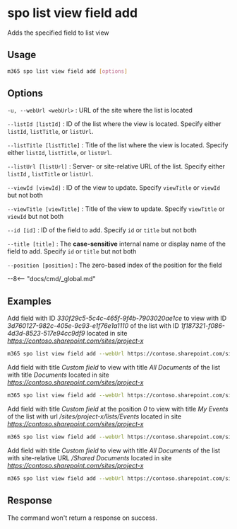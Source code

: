 # spo list view field add

Adds the specified field to list view

## Usage

```sh
m365 spo list view field add [options]
```

## Options

`-u, --webUrl <webUrl>`
: URL of the site where the list is located

`--listId [listId]`
: ID of the list where the view is located. Specify either `listId`, `listTitle`, or `listUrl`.

`--listTitle [listTitle]`
: Title of the list where the view is located. Specify either `listId`, `listTitle`, or `listUrl`.

 `--listUrl [listUrl]`
: Server- or site-relative URL of the list. Specify either `listId` , `listTitle` or `listUrl`.

`--viewId [viewId]`
: ID of the view to update. Specify `viewTitle` or `viewId` but not both

`--viewTitle [viewTitle]`
: Title of the view to update. Specify `viewTitle` or `viewId` but not both

`--id [id]`
: ID of the field to add. Specify `id` or `title` but not both

`--title [title]`
: The **case-sensitive** internal name or display name of the field to add. Specify `id` or `title` but not both

`--position [position]`
: The zero-based index of the position for the field

--8<-- "docs/cmd/_global.md"

## Examples

Add field with ID _330f29c5-5c4c-465f-9f4b-7903020ae1ce_ to view with ID _3d760127-982c-405e-9c93-e1f76e1a1110_ of the list with ID _1f187321-f086-4d3d-8523-517e94cc9df9_ located in site _https://contoso.sharepoint.com/sites/project-x_

```sh
m365 spo list view field add --webUrl https://contoso.sharepoint.com/sites/project-x --listId 1f187321-f086-4d3d-8523-517e94cc9df9 --viewId 3d760127-982c-405e-9c93-e1f76e1a1110 --id 330f29c5-5c4c-465f-9f4b-7903020ae1ce
```

Add field with title _Custom field_ to view with title _All Documents_ of the list with title _Documents_ located in site _https://contoso.sharepoint.com/sites/project-x_

```sh
m365 spo list view field add --webUrl https://contoso.sharepoint.com/sites/project-x --listTitle Documents --viewTitle 'All Documents' --title 'Custom field'
```

Add field with title _Custom field_ at the position _0_ to view with title _My Events_ of the list with url _/sites/project-x/lists/Events_ located in site _https://contoso.sharepoint.com/sites/project-x_

```sh
m365 spo list view field add --webUrl https://contoso.sharepoint.com/sites/project-x --listUrl '/sites/project-x/lists/Events' --viewTitle 'My Events' --title 'Custom field' --fieldPosition 0
```

Add field with title _Custom field_ to view with title _All Documents_ of the list with site-relative URL _/Shared Documents_ located in site _https://contoso.sharepoint.com/sites/project-x_

```sh
m365 spo list view field add --webUrl https://contoso.sharepoint.com/sites/project-x --listUrl 'Shared Documents' --viewTitle 'All Documents' --fieldTitle 'Custom field'
```

## Response

The command won't return a response on success.
